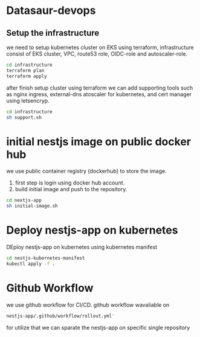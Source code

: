 # Datasaur-devops
## Setup the infrastructure
we need to setup kubernetes cluster on EKS using terraform, infrastructure consist of EKS cluster, VPC, route53 role, OIDC-role and autoscaler-role.
```sh
cd infrastructure
terraform plan
terraform apply
```
after finish setup cluster using terraform we can add supporting tools such as nginx ingress, external-dns atoscaler for kubernetes, and cert manager using letsencryp.
```sh
cd infrastructure
sh support.sh
```

# initial nestjs image on public docker hub
we use public container registry (dockerhub) to store the image. 
1. first step is login using docker hub account.
2. build initial image and push to the repository.

```sh
cd nextjs-app
sh initial-image.sh
```

# Deploy nestjs-app on kubernetes
DEploy nestjs-app on kubernetes using kubernetes manifest 
```sh
cd nestjs-kubernetes-manifest
kubectl apply -f .
```

# Github Workflow
we use github workflow for CI/CD. github workflow wavaliable on 
```sh
nestjs-app/.github/workflow/rollout.yml'
```
for utilize that we can sparate the nestjs-app on specific single repository 